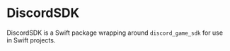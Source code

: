 # DiscordSDK

DiscordSDK is a Swift package wrapping around `discord_game_sdk` for use in Swift projects.
